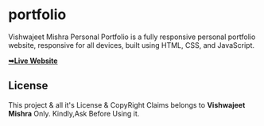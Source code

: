 

# portfolio


Vishwajeet Mishra Personal Portfolio is a fully responsive personal portfolio website, responsive for all devices, built using HTML, CSS, and JavaScript.

 <a href="https://vishwajeetmishra4.github.io/portfolio/"><strong>➥Live Website </strong></a> 
 
 </div>
 

## License

This project & all it's License & CopyRight Claims belongs to **Vishwajeet Mishra** Only. Kindly,Ask Before Using it. 
